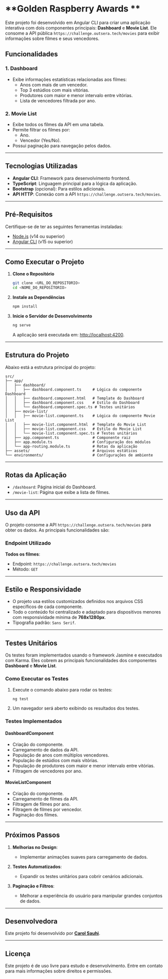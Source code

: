 # **Golden Raspberry Awards **

Este projeto foi desenvolvido em Angular CLI para criar uma aplicação interativa com dois componentes principais: **Dashboard** e **Movie List**. Ele consome a API pública `https://challenge.outsera.tech/movies` para exibir informações sobre filmes e seus vencedores.

## **Funcionalidades**

### **1. Dashboard**
- Exibe informações estatísticas relacionadas aos filmes:
  - Anos com mais de um vencedor.
  - Top 3 estúdios com mais vitórias.
  - Produtores com maior e menor intervalo entre vitórias.
  - Lista de vencedores filtrada por ano.

### **2. Movie List**
- Exibe todos os filmes da API em uma tabela.
- Permite filtrar os filmes por:
  - Ano.
  - Vencedor (Yes/No).
- Possui paginação para navegação pelos dados.

---

## **Tecnologias Utilizadas**

- **Angular CLI**: Framework para desenvolvimento frontend.
- **TypeScript**: Linguagem principal para a lógica da aplicação.
- **Bootstrap** (opcional): Para estilos adicionais.
- **API HTTP**: Conexão com a API `https://challenge.outsera.tech/movies`.

---

## **Pré-Requisitos**

Certifique-se de ter as seguintes ferramentas instaladas:

- [Node.js](https://nodejs.org/) (v14 ou superior)
- [Angular CLI](https://angular.io/cli) (v15 ou superior)

---

## **Como Executar o Projeto**

1. **Clone o Repositório**
   ```bash
   git clone <URL_DO_REPOSITORIO>
   cd <NOME_DO_REPOSITORIO>
   ```

2. **Instale as Dependências**
   ```bash
   npm install
   ```

3. **Inicie o Servidor de Desenvolvimento**
   ```bash
   ng serve
   ```
   A aplicação será executada em: [http://localhost:4200](http://localhost:4200).

---

## **Estrutura do Projeto**

Abaixo está a estrutura principal do projeto:

```plaintext
src/
├── app/
│   ├── dashboard/
│   │   ├── dashboard.component.ts     # Lógica do componente Dashboard
│   │   ├── dashboard.component.html   # Template do Dashboard
│   │   ├── dashboard.component.css    # Estilo do Dashboard
│   │   └── dashboard.component.spec.ts # Testes unitários
│   ├── movie-list/
│   │   ├── movie-list.component.ts    # Lógica do componente Movie List
│   │   ├── movie-list.component.html  # Template do Movie List
│   │   ├── movie-list.component.css   # Estilo do Movie List
│   │   └── movie-list.component.spec.ts # Testes unitários
│   ├── app.component.ts               # Componente raiz
│   ├── app.module.ts                  # Configuração dos módulos
│   └── app-routing.module.ts          # Rotas da aplicação
├── assets/                            # Arquivos estáticos
└── environments/                      # Configurações de ambiente
```

---

## **Rotas da Aplicação**

- `/dashboard`: Página inicial do Dashboard.
- `/movie-list`: Página que exibe a lista de filmes.

---

## **Uso da API**

O projeto consome a API `https://challenge.outsera.tech/movies` para obter os dados. As principais funcionalidades são:

### **Endpoint Utilizado**
**Todos os filmes**:
   - Endpoint: `https://challenge.outsera.tech/movies`
   - Método: `GET`

---

## **Estilo e Responsividade**

- O projeto usa estilos customizados definidos nos arquivos CSS específicos de cada componente.
- Todo o conteúdo foi centralizado e adaptado para dispositivos menores com responsividade mínima de **768x1280px**.
- Tipografia padrão: `Sans Serif`.

---

## **Testes Unitários**

Os testes foram implementados usando o framework Jasmine e executados com Karma. Eles cobrem as principais funcionalidades dos componentes **Dashboard** e **Movie List**.

### **Como Executar os Testes**

1. Execute o comando abaixo para rodar os testes:
   ```bash
   ng test
   ```

2. Um navegador será aberto exibindo os resultados dos testes.

### **Testes Implementados**

#### **DashboardComponent**
- Criação do componente.
- Carregamento de dados da API.
- População de anos com múltiplos vencedores.
- População de estúdios com mais vitórias.
- População de produtores com maior e menor intervalo entre vitórias.
- Filtragem de vencedores por ano.

#### **MovieListComponent**
- Criação do componente.
- Carregamento de filmes da API.
- Filtragem de filmes por ano.
- Filtragem de filmes por vencedor.
- Paginação dos filmes.

---

## **Próximos Passos**

1. **Melhorias no Design**:
   - Implementar animações suaves para carregamento de dados.

2. **Testes Automatizados**:
   - Expandir os testes unitários para cobrir cenários adicionais.

3. **Paginação e Filtros**:
   - Melhorar a experiência do usuário para manipular grandes conjuntos de dados.

---

## Desenvolvedora
Este projeto foi desenvolvido por [**Carol Sauhi**](https://github.com/carolsauhi).

---

## **Licença**

Este projeto é de uso livre para estudo e desenvolvimento. Entre em contato para mais informações sobre direitos e permissões.
